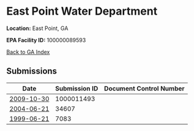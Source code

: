 # East Point Water Department

**Location:** East Point, GA

**EPA Facility ID:** 100000089593

[Back to GA Index](../../index.md)

## Submissions

| Date | Submission ID | Document Control Number |
|------|--------------|-------------------------|
| [2009-10-30](submissions/1000011493.md) | 1000011493 |  |
| [2004-06-21](submissions/34607.md) | 34607 |  |
| [1999-06-21](submissions/7083.md) | 7083 |  |
